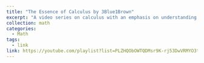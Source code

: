 ```yaml
---
title: "The Essence of Calculus by 3Blue1Brown"
excerpt: "A video series on calculus with an emphasis on understanding and intuition over memorization."
collection: math
categories:
  - Math
tags:
  - link
link: https://youtube.com/playlist?list=PLZHQObOWTQDMsr9K-rj53DwVRMYO3t5Yr
---
```



